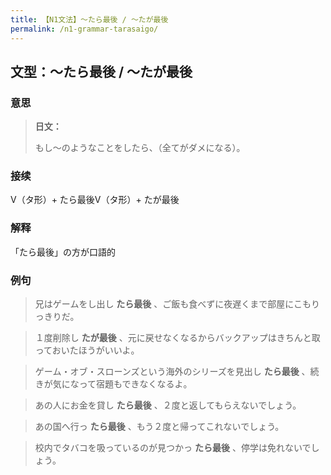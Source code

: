 ```yaml
---
title: 【N1文法】〜たら最後 / 〜たが最後
permalink: /n1-grammar-tarasaigo/
---
```


## 文型：〜たら最後 / 〜たが最後

### 意思

> **日文：**
> 
> もし〜のようなことをしたら、（全てがダメになる）。


### 接续

V（タ形）+ たら最後V（タ形）+ たが最後

### 解释

「たら最後」の方が口語的

### 例句

> 兄はゲームをし出し **たら最後** 、ご飯も食べずに夜遅くまで部屋にこもりっきりだ。

> １度削除し **たが最後** 、元に戻せなくなるからバックアップはきちんと取っておいたほうがいいよ。

> ゲーム・オブ・スローンズという海外のシリーズを見出し **たら最後** 、続きが気になって宿題もできなくなるよ。

> あの人にお金を貸し **たら最後** 、２度と返してもらえないでしょう。

> あの国へ行っ **たら最後** 、もう２度と帰ってこれないでしょう。

> 校内でタバコを吸っているのが見つかっ **たら最後** 、停学は免れないでしょう。

